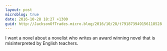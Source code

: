 ```yaml
---
layout: post
microblog: true
date: 2016-10-28 18:27 +1300
guid: http://JacksonOfTrades.micro.blog/2016/10/28/t791873949156118528.html
---
```

I want a novel about a novelist who writes an award winning novel that is misinterpreted by English teachers.
